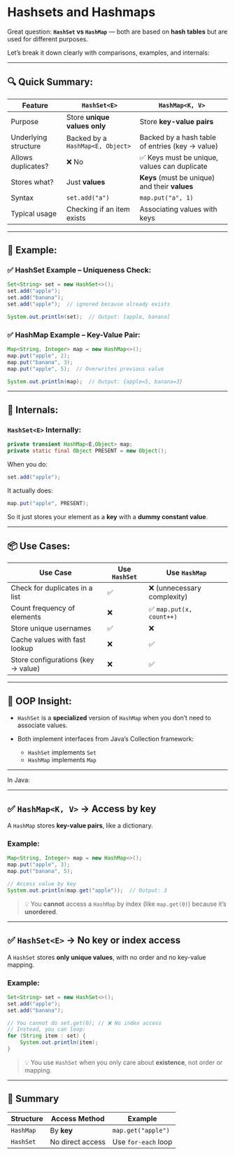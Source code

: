 # Hashsets and Hashmaps

Great question: **`HashSet` vs `HashMap`** — both are based on **hash tables** but are used for different purposes.

Let’s break it down clearly with comparisons, examples, and internals:

---

## 🔍 Quick Summary:

| Feature              | `HashSet<E>`                     | `HashMap<K, V>`                                 |
| -------------------- | -------------------------------- | ----------------------------------------------- |
| Purpose              | Store **unique values only**     | Store **key-value pairs**                       |
| Underlying structure | Backed by a `HashMap<E, Object>` | Backed by a hash table of entries (key → value) |
| Allows duplicates?   | ❌ No                             | ✅ Keys must be unique, values can duplicate     |
| Stores what?         | Just **values**                  | **Keys** (must be unique) and their **values**  |
| Syntax               | `set.add("a")`                   | `map.put("a", 1)`                               |
| Typical usage        | Checking if an item exists       | Associating values with keys                    |

---

## 🧪 Example:

### ✅ HashSet Example – Uniqueness Check:

```java
Set<String> set = new HashSet<>();
set.add("apple");
set.add("banana");
set.add("apple");  // ignored because already exists

System.out.println(set);  // Output: [apple, banana]
```

### ✅ HashMap Example – Key-Value Pair:

```java
Map<String, Integer> map = new HashMap<>();
map.put("apple", 2);
map.put("banana", 3);
map.put("apple", 5);  // Overwrites previous value

System.out.println(map);  // Output: {apple=5, banana=3}
```

---

## 🧠 Internals:

### `HashSet<E>` Internally:

```java
private transient HashMap<E,Object> map;
private static final Object PRESENT = new Object();
```

When you do:

```java
set.add("apple");
```

It actually does:

```java
map.put("apple", PRESENT);
```

So it just stores your element as a **key** with a **dummy constant value**.

---

## 📦 Use Cases:

| Use Case                           | Use `HashSet` | Use `HashMap`              |
| ---------------------------------- | ------------- | -------------------------- |
| Check for duplicates in a list     | ✅             | ❌ (unnecessary complexity) |
| Count frequency of elements        | ❌             | ✅ `map.put(x, count++)`    |
| Store unique usernames             | ✅             | ❌                          |
| Cache values with fast lookup      | ❌             | ✅                          |
| Store configurations (key → value) | ❌             | ✅                          |

---

## 🧠 OOP Insight:

* `HashSet` is a **specialized** version of `HashMap` when you don’t need to associate values.
* Both implement interfaces from Java’s Collection framework:

  * `HashSet` implements `Set`
  * `HashMap` implements `Map`

---

In Java:

---

## ✅ `HashMap<K, V>` → Access by **key**

A `HashMap` stores **key-value pairs**, like a dictionary.

### Example:

```java
Map<String, Integer> map = new HashMap<>();
map.put("apple", 3);
map.put("banana", 5);

// Access value by key
System.out.println(map.get("apple"));  // Output: 3
```

> 💡 You **cannot** access a `HashMap` by index (like `map.get(0)`) because it’s **unordered**.

---

## ✅ `HashSet<E>` → No key or index access

A `HashSet` stores **only unique values**, with no order and no key-value mapping.

### Example:

```java
Set<String> set = new HashSet<>();
set.add("apple");
set.add("banana");

// You cannot do set.get(0); // ❌ No index access
// Instead, you can loop:
for (String item : set) {
    System.out.println(item);
}
```

> 💡 You use `HashSet` when you only care about **existence**, not order or mapping.

---

## 🔁 Summary

| Structure | Access Method    | Example             |
| --------- | ---------------- | ------------------- |
| `HashMap` | By **key**       | `map.get("apple")`  |
| `HashSet` | No direct access | Use `for-each` loop |



